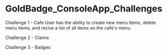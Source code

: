 # GoldBadge_ConsoleApp_Challenges
Challenge 1 - Cafe 
User has the ability to create new menu items, delete menu items, and recive a list of all items on the cafe's menu.

Challenge 2 - Claims

Challenge 3 - Badges
